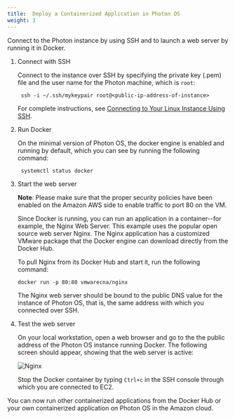 ```yaml
---
title:  Deploy a Containerized Application in Photon OS
weight: 3
---
```


Connect to the Photon instance by using SSH and to launch a web server by running it in Docker.

1. Connect with SSH

    Connect to the instance over SSH by specifying the private key (.pem) file and the user name for the Photon machine, which is `root`:
    
    	ssh -i ~/.ssh/mykeypair root@<public-ip-address-of-instance>
    
    For complete instructions, see [Connecting to Your Linux Instance Using SSH](http://docs.aws.amazon.com/AWSEC2/latest/UserGuide/AccessingInstancesLinux.html). 

1. Run Docker

    On the minimal version of Photon OS, the docker engine is enabled and running by default, which you can see by running the following command: 
    
    	systemctl status docker

1. Start the web server

    **Note**: Please make sure that the proper security policies have been enabled on the Amazon AWS side to enable traffic to port 80 on the VM. 
    
    Since Docker is running, you can run an application in a container--for example, the Nginx Web Server. This example uses the popular open source web server Nginx. The Nginx application has a customized VMware package that the Docker engine can download directly from the Docker Hub.
    
    To pull Nginx from its Docker Hub and start it, run the following command: 
    
    ```console
    docker run -p 80:80 vmwarecna/nginx
    ```
    
    The Nginx web server should be bound to the public DNS value for the instance of Photon OS, that is, the same address with which you connected over SSH. 

1. Test the web server

    On your local workstation, open a web browser and go to the the public address of the Photon OS instance running Docker. The following screen should appear, showing that the web server is active:
    
    ![Nginx](/docs/installation-guide/images/Nginx.jpg)
    
    Stop the Docker container by typing `Ctrl+c` in the SSH console through which you are connected to EC2. 
    
You can now run other containerized applications from the Docker Hub or your own containerized application on Photon OS in the Amazon cloud. 
